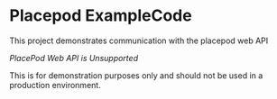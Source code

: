 # Placepod ExampleCode

This project demonstrates communication with the placepod web API

*PlacePod Web API is Unsupported*

This is for demonstration purposes only and should not be used in a production environment.


